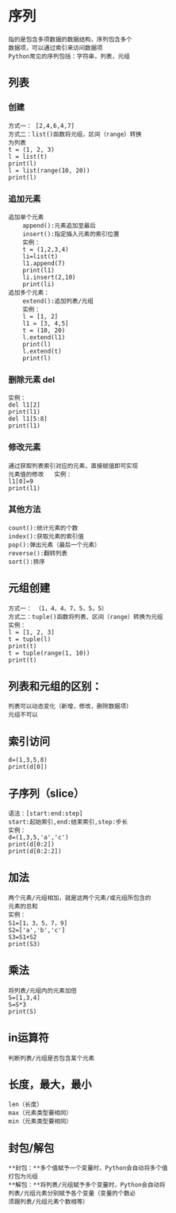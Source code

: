 # 序列
	指的是包含多项数据的数据结构，序列包含多个
	数据项，可以通过索引来访问数据项
	Python常见的序列包括：字符串，列表，元组
## 列表
### 创建
	方式一： [2,4,6,4,7]
	方式二：list()函数将元组，区间（range）转换
	为列表
	t = (1, 2, 3)
	l = list(t)
	print(l)
	l = list(range(10, 20))
	print(l)
### 追加元素
	追加单个元素
		append():元素追加至最后
		insert():指定插入元素的索引位置
		实例：
		t = (1,2,3,4)
		li=list(t)
		l1.append(7)
		print(l1)
		li.insert(2,10)
		print(li)
	追加多个元素：
		extend():追加列表/元组
		实例：
		l = [1, 2]
		l1 = [3, 4,5]
		t = (10, 20)
		l.extend(l1)
		print(l)
		l.extend(t)
		print(l)
### 删除元素 del
	实例：
	del l1[2]
	print(l1)
	del l1[5:8]
	print(l1)
### 修改元素
	通过获取列表索引对应的元素，直接赋值即可实现
	元素值的修改   实例：
	l1[0]=9
	print(l1)
### 其他方法
	count():统计元素的个数
	index():获取元素的索引值
	pop():弹出元素（最后一个元素）
	reverse():翻转列表
	sort():排序
## 元组创建
	方式一： （1，4，4，7，5，5，5）
	方式二：tuple()函数将列表、区间（range）转换为元组
	实例：
	l = [1, 2, 3]
	t = tuple(l)
	print(t)
	t = tuple(range(1, 10)) 
	print(t)
## 列表和元组的区别：
	列表可以动态变化（新增，修改，删除数据项）
	元组不可以
## 索引访问
	d=(1,3,5,8)
	print(d[0])
## 子序列（slice）
	语法：[start:end:step]
	start:起始索引,end:结束索引,step:步长
	实例：
	d=(1,3,5,'a','c')
	print(d[0:2])
	print(d[0:2:2])
## 加法
	两个元素/元组相加，就是这两个元素/或元组所包含的
	元素的总和
	实例：
	S1=[1，3，5，7，9]
	S2=['a','b','c']
	S3=S1+S2
	print(S3)
## 乘法
	将列表/元组内的元素加倍
	S=[1,3,4]
	S=S*3
	print(S)
## in运算符
	判断列表/元组是否包含某个元素
## 长度，最大，最小
	len（长度）
	max（元素类型要相同）
	min（元素类型要相同）
## 封包/解包
	**封包：**多个值赋予一个变量时，Python会自动将多个值
	打包为元组
	**解包：**将列表/元组赋予多个变量时，Python会自动将
	列表/元组元素分别赋予各个变量（变量的个数必
	须跟列表/元组元素个数相等）
	
	